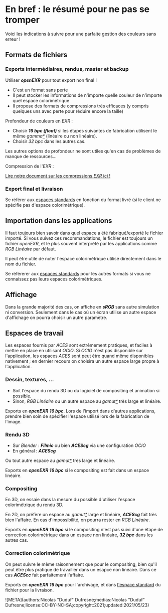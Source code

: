 # En bref : le résumé pour ne pas se tromper

Voici les indications à suivre pour une parfaite gestion des couleurs sans erreur !

## Formats de fichiers

### Exports intermédiaires, rendus, master et backup

Utiliser ***openEXR*** pour tout export non final !

- C'est un format sans perte
- Il peut stocker les informations de n'importe quelle couleur de n'importe quel espace colorimétrique
- Il propose des formats de compressions très efficaces (y compris quelques uns avec perte pour réduire encore la taille)

Profondeur de couleurs en *EXR* :

- Choisir ***16 bpc (float)*** si les étapes suivantes de fabrication utilisent le même *gamma[\*](ZZ-vocabulaire.md)* (linéaire ou non linéaire).
- Choisir *32 bpc* dans les autres cas.

Les autres options de profondeur ne sont utiles qu'en cas de problèmes de manque de ressources...

Compression de l'*EXR* :

[Lire notre document sur les compressions *EXR* ici !](http://docs.rainboxlab.org/)

### Export final et livraison

Se référer aux [espaces standards](2B-standards.md) en fonction du format livré (si le client ne spécifie pas d'espace colorimétrique).

## Importation dans les applications

Il faut toujours bien savoir dans quel espace a été fabriqué/exporté le fichier importé. Si vous suivez ces recommandations, le fichier est toujours un fichier *openEXR*, et le plus souvent interprété par les applications comme *RGB Linéaire* par défaut.

Il peut être utile de noter l'espace colorimétrique utilisé directement dans le nom du fichier.

Se référerer aux [espaces standards](2B-standards.md) pour les autres formats si vous ne connaissez pas leurs espaces colorimétriques.

## Affichage

Dans la grande majorité des cas, on affiche en ***sRGB*** sans autre simulation ni conversion. Seulement dans le cas où un écran utilise un autre espace d'affichage on pourra choisir un autre paramètre.

## Espaces de travail

Les espaces fournis par *ACES* sont extrêmement pratiques, et faciles à mettre en place en utilisant *OCIO*. Si *OCIO* n'est pas disponible sur l'application, les espaces *ACES* sont peut être quand même disponibles nativement ; en dernier recours on choisira un autre espace large propre à l'application.

### Dessin, textures, ...

- Soit l'espace du rendu 3D ou du logiciel de compositing et animation si possible.
- Sinon, *RGB Linéaire* ou un autre espace au *gamut[\*](ZZ-vocabulaire.md)* très large et linéaire.

Exports en ***openEXR*** ***16 bpc***. Lors de l'import dans d'autres applications, prendre bien soin de spécifier l'espace utilisé lors de la fabrication de l'image.

### Rendu 3D

- Sur *Blender* : ***Filmic*** ou bien ***ACEScg*** via une configuration *OCIO*
- En général : ***ACEScg***

Ou tout autre espace au *gamut[\*](ZZ-vocabulaire.md)* très large et linéaire.

Exports en ***openEXR*** ***16 bpc*** si le compositing est fait dans un espace linéaire.

### Compositing

En 3D, on essaie dans la mesure du possible d'utiliser l'espace colorimétrique du rendu 3D.

En 2D, on préfère un espace au *gamut[\*](ZZ-vocabulaire.md)* large et linéaire, ***ACEScg*** fait très bien l'affaire. En cas d'impossibilité, on pourra rester en *RGB Linéaire*.

Exports en ***openEXR*** ***16 bpc*** si le compositing n'est pas suivi d'une étape de correction colorimétrique dans un espace non linéaire, ***32 bpc*** dans les autres cas.

### Correction colorimétrique

On peut suivre le même raisonnement que pour le compositing, bien qu'il peut être plus pratique de travailler dans un esapce non linéaire. Dans ce cas ***ACEScc*** fait parfaitement l'affaire.

Exports en ***openEXR*** ***16 bpc*** pour l'archivage, et dans [l'espace standard](2B-standards.md) du fichier pour la livraison.

![META](authors:Nicolas "Duduf" Dufresne;medias:Nicolas "Duduf" Dufresne;license:CC-BY-NC-SA;copyright:2021;updated:2021/05/23)